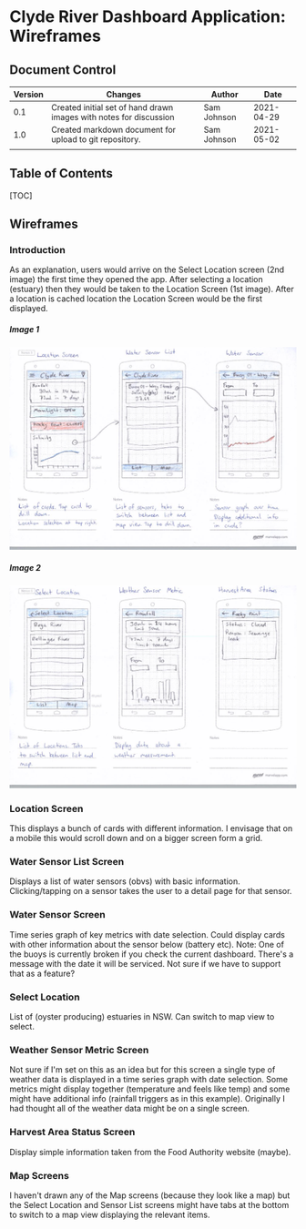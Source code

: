 

# Clyde River Dashboard Application: Wireframes




## Document Control

| Version | Changes                                                      | Author      | Date       |
| ------- | ------------------------------------------------------------ | ----------- | ---------- |
| 0.1     | Created initial set of hand drawn images with notes for discussion | Sam Johnson | 2021-04-29 |
| 1.0     | Created markdown document for upload to git repository.      | Sam Johnson | 2021-05-02 |
|         |                                                              |             |            |

## Table of Contents


[TOC]

## Wireframes

### Introduction

As an explanation, users would arrive on the Select Location screen (2nd image) the first time they opened the app. After selecting a location (estuary) then they would be taken to the Location Screen (1st image). After a location is cached location the Location Screen would be the first displayed. 

##### Image 1

![2021-04-29_mockups_1](images\2021-04-29_mockups_1.png)



##### Image 2

![2021-04-29_mockups_2](images\2021-04-29_mockups_2.png)



### Location Screen 

This displays a bunch of cards with different information. I envisage that on a mobile this would scroll down and on a bigger screen form a grid. 

### Water Sensor List Screen 

Displays a list of water sensors (obvs) with basic information. Clicking/tapping on a sensor takes the user to a detail page for that sensor. 

### Water Sensor Screen 

Time series graph of key metrics with date selection. Could display cards with other information about the sensor below (battery etc). Note: One of the buoys is currently broken if you check the current dashboard. There's a message with the date it will be serviced. Not sure if we have to support that as a feature? 

### Select Location 

List of (oyster producing) estuaries in NSW. Can switch to map view to select. 

### Weather Sensor Metric Screen 

Not sure if I'm set on this as an idea but for this screen a single type of weather data is displayed in a time series graph with date selection. Some metrics might display together (temperature and feels like temp) and some might have additional info (rainfall triggers as in this example). Originally I had thought all of the weather data might be on a single screen.  

### Harvest Area Status Screen 

Display simple information taken from the Food Authority website (maybe). 

### Map Screens

I haven't drawn any of the Map screens (because they look like a map) but the Select Location and Sensor List screens might have tabs at the bottom to switch to a map view displaying the relevant items.